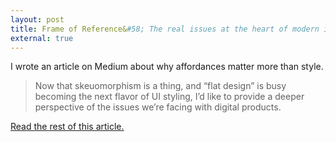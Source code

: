 ```yaml
---
layout: post
title: Frame of Reference&#58; The real issues at the heart of modern interface design.
external: true
---
```


I wrote an article on Medium about why affordances matter more than style. 

<blockquote><p>Now that skeuomorphism is a thing, and “flat design” is busy becoming the next flavor of UI styling, I’d like to provide a deeper perspective of the issues we’re facing with digital products.</p>
</blockquote>

<a href="https://medium.com/design-ux/eeb32a8931ac">Read the rest of this article.</a> 